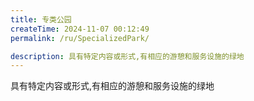 ```yaml
---
title: 专类公园
createTime: 2024-11-07 00:12:49
permalink: /ru/SpecializedPark/

description: 具有特定内容或形式,有相应的游憩和服务设施的绿地
---
```


具有特定内容或形式,有相应的游憩和服务设施的绿地